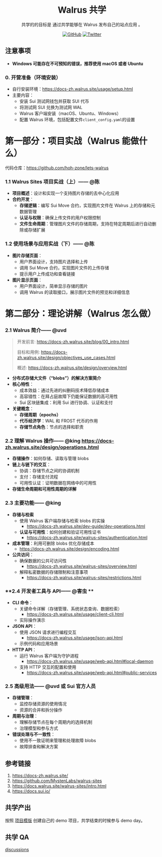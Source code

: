 <div align="center">
  <h1> Walrus 共学 </h1>

 <p>  共学的的目标是 通过共学能够在 Walrus 发布自己的站点应用 。</p>

 <p>
    <a href="https://github.com/CreatorsDAO"><img src="https://badgen.net/badge/icon/github?icon=github&label" alt="GitHub" /></a>
    <a href="https://twitter.com/Labs706"><img src="https://badgen.net/badge/icon/twitter?icon=twitter&label" alt="Twitter" /></a>
  </p>

</div>

## **注意事项**

- **Windows 可能存在不可预知的错误，推荐使用 macOS 或者 Ubuntu**

### **0. 开营准备（环境安装）**

- 自行安装环境：https://docs-zh.walrus.site/usage/setup.html
- 主要内容：
    - 安装 Sui 测试网钱包并获取 SUI 代币
    - 将测试网 SUI 兑换为测试网 WAL
    - Walrus 客户端安装（macOS、Ubuntu、Windows）
    - 配置 Walrus 环境，包括配置文件`client_config.yaml`的设置

# **第一部分：项目实战（Walrus 能做什么）**
代码仓库：https://github.com/hoh-zone/lets-walrus
### **1.1 Walrus Sites 项目实战（上）—— @陈**

- **项目概述**：设计和实现一个支持图片存储的去中心化应用
- **合约开发**：
    - **存储逻辑**：编写 Sui Move 合约，实现图片文件在 Walrus 上的存储和元数据管理
    - **认证与权限**：确保上传文件的用户权限控制
    - **文件生命周期**：管理图片文件的存储周期，支持在特定周期后进行自动删除或存储扩展

### **1.2 使用场景与应用实战（下）—— @陈**

- **图片存储页面**：
    - 用户界面设计，支持图片选择和上传
    - 调用 Sui Move 合约，实现图片文件的上传存储
    - 提示用户上传成功和查看链接
- **图片显示页面**：
    - 用户界面设计，简单显示存储的图片
    - 调用 Walrus 的读取接口，展示图片文件的预览和详细信息

# **第二部分：理论讲解（Walrus 怎么做）**

### **2.1 Walrus 简介—— @uvd** 
> 开发前言: https://docs-zh.walrus.site/blog/00_intro.html
> 
> 目标和用例: https://docs-zh.walrus.site/design/objectives_use_cases.html
> 
> 概述: https://docs-zh.walrus.site/design/overview.html

- **分布式存储大文件（“blobs”）的解决方案简介**
- **核心特性**：
    - 成本效益：通过先进的纠删码技术降低存储成本
    - 高容错性：在拜占庭故障下仍能保证数据的高可用性
    - Sui 区块链集成：利用 Sui 进行协调、认证和支付
- **关键概念**：
    - **存储周期（epochs）**
    - **代币经济学**：WAL 和 FROST 代币的作用
    - **存储节点角色**：节点的选择和职责

### **2.2 理解 Walrus 操作—— @king** https://docs-zh.walrus.site/design/operations.html

- **存储操作**：如何存储、读取与管理 blobs
- **链上与链下的交互**：
    - 协调：存储节点之间的协调机制
    - 支付：存储支付流程
    - 可用性认证：证明数据在网络中的可用性
- **存储生命周期和可用性周期的详解**

### **2.3 主要功能—— @king**

- **存储与检索** 
    - 使用 Walrus 客户端存储与检索 blobs 的实操
        - https://docs-zh.walrus.site/dev-guide/dev-operations.html
    - **认证与可用性**：如何创建和验证可用性证书
        - https://docs-zh.walrus.site/walrus-sites/authentication.html
- **成本管理**：利用可删除 blobs 优化存储成本
    - https://docs-zh.walrus.site/design/encoding.html
- **公共访问**：
    - 确保数据的公共可访问性
        - https://docs-zh.walrus.site/walrus-sites/overview.html
    - 解释私密数据的存储限制和注意事项
        - https://docs-zh.walrus.site/walrus-sites/restrictions.html
### **2.4 开发者工具与 API—— @害虫 ** 

- **CLI 命令**：
    - 关键命令详解（存储管理、系统状态查询、数据检索）
      - https://docs-zh.walrus.site/usage/client-cli.html
    - 实际操作演示
- **JSON API**：
    - 使用 JSON 请求进行编程交互
      - https://docs-zh.walrus.site/usage/json-api.html
    - 示例代码和应用场景
- **HTTP API**：
    - 运行 Walrus 客户端为守护进程
      - https://docs-zh.walrus.site/usage/web-api.html#local-daemon
    - 支持 HTTP 交互的配置和使用
      - https://docs-zh.walrus.site/usage/web-api.html#public-services 

### **2.5 高级用法—— @uvd 或 Sui 官方人员**

- **存储管理**：
    - 监控存储资源的使用情况
    - 资源的合并和拆分操作
- **周期与治理**：
    - 理解存储节点在每个周期内的选择机制
    - 治理模型和参与方式
- **错误处理与不一致性**：
    - 使用不一致证明来管理和处理故障 blobs
    - 故障排查和解决方案

## 参考链接

1. https://docs-zh.walrus.site/
2. https://github.com/MystenLabs/walrus-sites
3. https://docs.walrus.site/walrus-sites/intro.html
4. https://docs.sui.io/

## 共学产出

按照 [项目模版](https://github.com/orgs/CreatorsDAO/discussions/60) 创建自己的 demo 项目，共学结束的时候参与 demo day。

## 共学 QA

[discussions](https://github.com/orgs/CreatorsDAO/discussions/categories/q-a)
